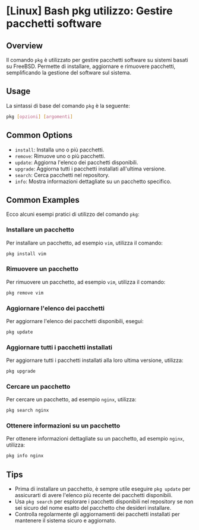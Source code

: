 # [Linux] Bash pkg utilizzo: Gestire pacchetti software

## Overview
Il comando `pkg` è utilizzato per gestire pacchetti software su sistemi basati su FreeBSD. Permette di installare, aggiornare e rimuovere pacchetti, semplificando la gestione del software sul sistema.

## Usage
La sintassi di base del comando `pkg` è la seguente:

```bash
pkg [opzioni] [argomenti]
```

## Common Options
- `install`: Installa uno o più pacchetti.
- `remove`: Rimuove uno o più pacchetti.
- `update`: Aggiorna l'elenco dei pacchetti disponibili.
- `upgrade`: Aggiorna tutti i pacchetti installati all'ultima versione.
- `search`: Cerca pacchetti nel repository.
- `info`: Mostra informazioni dettagliate su un pacchetto specifico.

## Common Examples
Ecco alcuni esempi pratici di utilizzo del comando `pkg`:

### Installare un pacchetto
Per installare un pacchetto, ad esempio `vim`, utilizza il comando:

```bash
pkg install vim
```

### Rimuovere un pacchetto
Per rimuovere un pacchetto, ad esempio `vim`, utilizza il comando:

```bash
pkg remove vim
```

### Aggiornare l'elenco dei pacchetti
Per aggiornare l'elenco dei pacchetti disponibili, esegui:

```bash
pkg update
```

### Aggiornare tutti i pacchetti installati
Per aggiornare tutti i pacchetti installati alla loro ultima versione, utilizza:

```bash
pkg upgrade
```

### Cercare un pacchetto
Per cercare un pacchetto, ad esempio `nginx`, utilizza:

```bash
pkg search nginx
```

### Ottenere informazioni su un pacchetto
Per ottenere informazioni dettagliate su un pacchetto, ad esempio `nginx`, utilizza:

```bash
pkg info nginx
```

## Tips
- Prima di installare un pacchetto, è sempre utile eseguire `pkg update` per assicurarti di avere l'elenco più recente dei pacchetti disponibili.
- Usa `pkg search` per esplorare i pacchetti disponibili nel repository se non sei sicuro del nome esatto del pacchetto che desideri installare.
- Controlla regolarmente gli aggiornamenti dei pacchetti installati per mantenere il sistema sicuro e aggiornato.